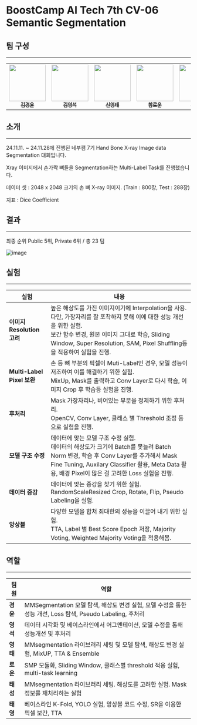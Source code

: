 # BoostCamp AI Tech 7th CV-06 Semantic Segmentation


## 팀 구성 
---

<table>
  <tr>
    <td align="center"><a href="https://github.com/kkyungyoon"><img src="https://github.com/kkyungyoon.png" width="100px;" alt=""/><br /><sub><b>김경윤</b></sub></a><br /><a href="https://github.com/kkyungyoon" title="Code"></td>
    <td align="center"><a href="https://github.com/kimyoungseok3232"><img src="https://github.com/kimyoungseok3232.png" width="100px;" alt=""/><br /><sub><b>김영석</b></sub></a><br /><a href="https://github.com/kimyoungseok3232" title="Code"></td>
    <td align="center"><a href="https://github.com/Dangtae"><img src="https://github.com/Dangtae.png" width="100px;" alt=""/><br /><sub><b>신영태</b></sub></a><br /><a href="https://github.com/Dangtae" title="Code"></td>
    <td align="center"><a href="https://github.com/andantecode"><img src="https://github.com/andantecode.png" width="100px;" alt=""/><br /><sub><b>함로운</b></sub></a><br /><a href="https://github.com/andantecode" title="Code"></td>
     <td align="center"><a href="https://github.com/randfo42"><img src="https://github.com/randfo42.png" width="100px;" alt=""/><br /><sub><b>김태성</b></sub></a><br /><a href="https://github.com/randfo42" title="Code"></td>
	  <td align="center"><a href="https://github.com/taeyoung1005"><img src="https://github.com/taeyoung1005.png" width="100px;" alt=""/><br /><sub><b>박태영</b></sub></a><br /><a href="https://github.com/taeyoung1005" title="Code"></td>
  </tr>
</table>



## **소개**
---

24.11.11. ~ 24.11.28에 진행된 네부캠 7기 Hand Bone X-ray Image data Segmentation 대회입니다. 

Xray 이미지에서 손가락 뼈들을 Segmentation하는 Multi-Label  Task를 진행했습니다.

데이터 셋  : 2048 x 2048 크기의 손 뼈 X-ray 이미지. (Train : 800장, Test : 288장)

지표 : Dice Coefficient 

## **결과**
---

최종 순위 Public 5위, Private 6위 / 총 23 팀 


![image](https://github.com/user-attachments/assets/3e36d333-9ce3-4d94-8791-eeaf525005e0)



## **실험**
---

| 실험                       | <center>내용</center>                                                                                                                                                             |
| ------------------------ | ------------------------------------------------------------------------------------------------------------------------------------------------------------------------------- |
| **이미지 Resolution 고려**     | 높은 해상도를 가진 이미지이기에 Interpolation을 사용. 다만, 가장자리를 잘 포착하지 못해 이에 대한 성능 개선을 위한 실험. <br>보간 함수 변경, 원본 이미지 그대로 학습, Sliding Window, Super Resolution, SAM, Pixel Shuffling등을 적용하여 실험을 진행. |
| **Multi-Label Pixel 보완** | 손 등 뼈 부분의 픽셀이 Muti-Label인 경우, 모델 성능이 저조하여 이를 해결하기 위한 실험.<br>MixUp, Mask를 출력하고 Conv Layer로 다시 학습, 이미지 Crop 후 학습등 실험을 진행.                                                         |
| **후처리**                  | Mask 가장자리나, 비어있는 부분을 정제하기 위한 후처리.<br>OpenCV, Conv Layer, 클래스 별 Threshold 조정 등으로 실험을 진행.                                                                                         |
| **모델 구조 수정**             | 데이터에 맞는 모델 구조 수정 실험.<br>데이터의 해상도가 크기에 Batch를 못늘려 Batch Norm 변경, 학습 후 Conv Layer를 추가해서 Mask Fine Tuning, Auxilary Classifier 활용, Meta Data 활용, 배경 Pixel이 많은 걸 고려한 Loss 실험을 진행.   |
| **데이터 증강**               | 데이터에 맞는 증강을 찾기 위한 실험.<br>RandomScaleResized Crop, Rotate, Flip, Pseudo Labeling을 실험. <br>                                                                                       |
| **앙상블**                  | 다양한 모델을 합쳐 최대한의 성능을 이끌어 내기 위한 실험.<br>TTA, Label 별 Best Score Epoch 저장, Majority Voting, Weighted Majority Voting을 적용해봄.                                                         |

## **역할**
---

| 팀원     | <center>역할</center>                                                             |
| ------------ | ------------------------------------------------------------------------------- |
| **경윤** | MMSegmentation 모델 탐색, 해상도 변경 실험, 모델 수정을 통한 성능 개선, Loss 탐색, Pseudo Labeling, 후처리 |
| **영석** | 데이터 시각화 및 베이스라인에서 어그멘테이션, 모델 수정을 통해 성능개선 및 후처리                                  |
| **영태** | MMsegmentation 라이브러리 세팅 및 모델 탐색, 해상도 변경 실험, MixUP, TTA & Ensemble               |
| **로운** | SMP 모듈화, Sliding Window, 클래스별 threshold 적용 실험, multi-task learning              |
| **태성** | MMsegmentation 라이브러리 세팅. 해상도를 고려한 실험. Mask 정보를 재처리하는 실험                         |
| **태영** &nbsp; | 베이스라인 K-Fold, YOLO 실험, 앙상블 코드 수정, SR을 이용한 픽셀 보간, TTA                            |
